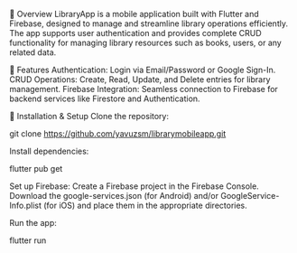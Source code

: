 📝 Overview
LibraryApp is a mobile application built with Flutter and Firebase, designed to manage and streamline library operations efficiently. The app supports user authentication and provides complete CRUD functionality for managing library resources such as books, users, or any related data.

🌟 Features
Authentication:
Login via Email/Password or Google Sign-In.
CRUD Operations:
Create, Read, Update, and Delete entries for library management.
Firebase Integration:
Seamless connection to Firebase for backend services like Firestore and Authentication.

📂 Installation & Setup
Clone the repository:

git clone https://github.com/yavuzsm/librarymobileapp.git

Install dependencies:

flutter pub get

Set up Firebase:
Create a Firebase project in the Firebase Console.
Download the google-services.json (for Android) and/or GoogleService-Info.plist (for iOS) and place them in the appropriate directories.

Run the app:

flutter run
